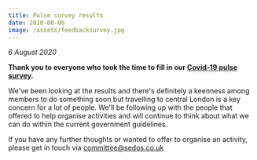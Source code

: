 ```yaml
---
title: Pulse survey results
date: 2020-08-06
image: /assets/feedbacksurvey.jpg
---
```

*6 August 2020*

**Thank you to everyone who took the time to fill in our [Covid-19 pulse survey](https://sedos.co.uk/news/2020-07-11-take-our-pulse-survey).**

We've been looking at the results and there's definitely a keenness among members to do something soon but travelling to central London is a key concern for a lot of people. We'll be following up with the people that offered to help organise activities and will continue to think about what we can do within the current government guidelines.

If you have any further thoughts or wanted to offer to organise an activity, please get in touch via [committee@sedos.co.uk](mailto:committee@sedos.co.uk)
